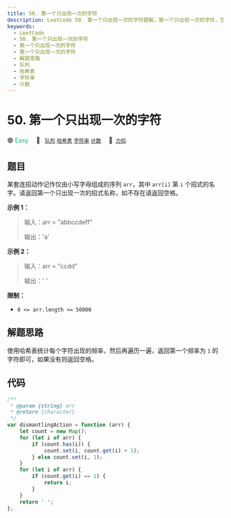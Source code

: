 ```yaml
---
title: 50. 第一个只出现一次的字符
description: LeetCode 50. 第一个只出现一次的字符题解，第一个只出现一次的字符，包含解题思路、复杂度分析以及完整的 JavaScript 代码实现。
keywords:
  - LeetCode
  - 50. 第一个只出现一次的字符
  - 第一个只出现一次的字符
  - 第一个只出现一次的字符
  - 解题思路
  - 队列
  - 哈希表
  - 字符串
  - 计数
---
```


# 50. 第一个只出现一次的字符

🟢 <font color=#15bd66>Easy</font>&emsp; 🔖&ensp; [`队列`](/tag/queue.md) [`哈希表`](/tag/hash-table.md) [`字符串`](/tag/string.md) [`计数`](/tag/counting.md)&emsp; 🔗&ensp;[`力扣`](https://leetcode.cn/problems/di-yi-ge-zhi-chu-xian-yi-ci-de-zi-fu-lcof)

## 题目

某套连招动作记作仅由小写字母组成的序列 `arr`，其中 `arr[i]` 第 `i` 个招式的名字。请返回第一个只出现一次的招式名称，如不存在请返回空格。

**示例 1：**

> 输入：arr = "abbccdeff"
>
> 输出：'a'

**示例 2：**

> 输入：arr = "ccdd"
>
> 输出：' '

**限制：**

- `0 <= arr.length <= 50000`

## 解题思路

使用哈希表统计每个字符出现的频率，然后再遍历一遍，返回第一个频率为 `1` 的字符即可，如果没有则返回空格。

## 代码

```javascript
/**
 * @param {string} arr
 * @return {character}
 */
var dismantlingAction = function (arr) {
	let count = new Map();
	for (let i of arr) {
		if (count.has(i)) {
			count.set(i, count.get(i) + 1);
		} else count.set(i, 1);
	}
	for (let i of arr) {
		if (count.get(i) == 1) {
			return i;
		}
	}
	return ' ';
};
```
